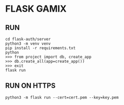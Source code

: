 # FLASK GAMIX

## RUN
```
cd flask-auth/server
python3 -m venv venv
pip install -r requirements.txt
python
>>> from project import db, create_app
>>> db.create_all(app=create_app())
>>> exit
flask run
```

## RUN ON HTTPS
```
python3 -m flask run --cert=cert.pem --key=key.pem 
```

